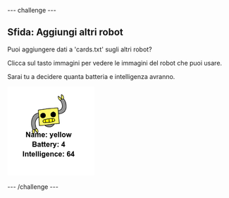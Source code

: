 --- challenge ---
## Sfida: Aggiungi altri robot

Puoi aggiungere dati a 'cards.txt' sugli altri robot?

Clicca sul tasto immagini per vedere le immagini del robot che puoi usare.

Sarai tu a decidere quanta batteria e intelligenza avranno.

![screenshot](images/robotrumps-yellow.png)




--- /challenge ---